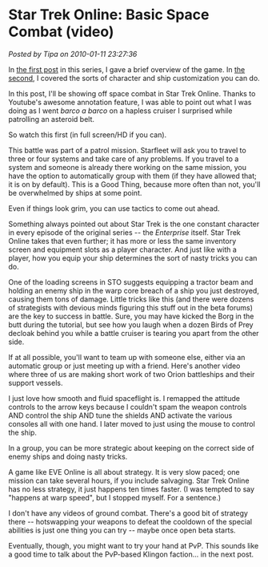 # Star Trek Online: Basic Space Combat (video)

*Posted by Tipa on 2010-01-11 23:27:36*

In [the first post](../index.php/2010/01/11/star-trek-online-a-first-look/) in this series, I gave a brief overview of the game. In [the second](../index.php/2010/01/12/star-trek-online-character-and-ship-creation/), I covered the sorts of character and ship customization you can do.

In this post, I'll be showing off space combat in Star Trek Online. Thanks to Youtube's awesome annotation feature, I was able to point out what I was doing as I went *barco a barco* on a hapless cruiser I surprised while patrolling an asteroid belt.

So watch this first (in full screen/HD if you can).



This battle was part of a patrol mission. Starfleet will ask you to travel to three or four systems and take care of any problems. If you travel to a system and someone is already there working on the same mission, you have the option to automatically group with them (if they have allowed that; it is on by default). This is a Good Thing, because more often than not, you'll be overwhelmed by ships at some point.

Even if things look grim, you can use tactics to come out ahead.

Something always pointed out about Star Trek is the one constant character in every episode of the original series -- the *Enterprise* itself. Star Trek Online takes that even further; it has more or less the same inventory screen and equipment slots as a player character. And just like with a player, how you equip your ship determines the sort of nasty tricks you can do.

One of the loading screens in STO suggests equipping a tractor beam and holding an enemy ship in the warp core breach of a ship you just destroyed, causing them tons of damage. Little tricks like this (and there were dozens of strategists with devious minds figuring this stuff out in the beta forums) are the key to success in battle. Sure, you may have kicked the Borg in the butt during the tutorial, but see how you laugh when a dozen Birds of Prey decloak behind you while a battle cruiser is tearing you apart from the other side.

If at all possible, you'll want to team up with someone else, either via an automatic group or just meeting up with a friend. Here's another video where three of us are making short work of two Orion battleships and their support vessels.



I just love how smooth and fluid spaceflight is. I remapped the attitude controls to the arrow keys because I couldn't spam the weapon controls AND control the ship AND tune the shields AND activate the various consoles all with one hand. I later moved to just using the mouse to control the ship.

In a group, you can be more strategic about keeping on the correct side of enemy ships and doing nasty tricks.

A game like EVE Online is all about strategy. It is very slow paced; one mission can take several hours, if you include salvaging. Star Trek Online has no less strategy, it just happens ten times faster. (I was tempted to say "happens at warp speed", but I stopped myself. For a sentence.)

I don't have any videos of ground combat. There's a good bit of strategy there -- hotswapping your weapons to defeat the cooldown of the special abilities is just one thing you can try -- maybe once open beta starts.

Eventually, though, you might want to try your hand at PvP. This sounds like a good time to talk about the PvP-based Klingon faction... in the next post.



